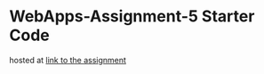 # WebApps-Assignment-5 Starter Code
hosted at [link to the assignment](https://44-563-web-apps-f22.github.io/44563-webapps-assignment-5-sdraheem4/insects.html)